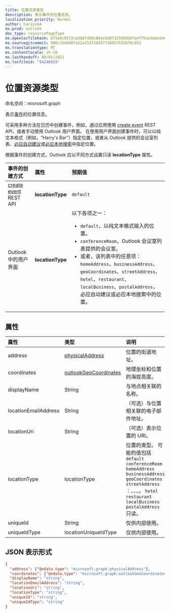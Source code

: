 ```yaml
---
title: 位置资源类型
description: 表示事件的位置信息。
localization_priority: Normal
author: harini84
ms.prod: outlook
doc_type: resourcePageType
ms.openlocfilehash: bf5e8c85f2cb368f409c864cbd07325068d0fa4f75aedebede6eae0c5c1eb8ad
ms.sourcegitcommit: 986c33b848fa22a153f28437738953532b78c051
ms.translationtype: MT
ms.contentlocale: zh-CN
ms.lasthandoff: 08/05/2021
ms.locfileid: "54246659"
---
```

# <a name="location-resource-type"></a>位置资源类型

命名空间：microsoft.graph

表示[事件](event.md)的位置信息。

可采用多种方法在日历中创建事件，例如，通过应用使用 [create event](../api/user-post-events.md) REST API，或者手动使用 Outlook 用户界面。 在使用用户界面创建事件时，可以以纯文本格式（例如，“Harry's Bar”）指定位置，或者从 Outlook 提供的会议室列表、[必应自动建议](https://blogs.bing.com/search/2013/02/20/a-look-at-autosuggest/)或[必应本地搜索](https://blogs.bing.com/search/2010/08/17/local-search-on-m-bing-com/)中指定位置。 

根据事件的创建方式，Outlook 应以不同方式设置只读 **locationType** 属性。 

| 事件的创建方式  | 属性   | 预期值 |
|:----------|:-------|:--------------------------------|
| [create event](../api/user-post-events.md) REST API | **locationType** | `default` |
| Outlook 中的用户界面 | **locationType** | 以下各项之一： <ul><li>`default`，以纯文本格式输入的位置。</li><li>`conferenceRoom`，Outlook 会议室列表提供的会议室。</li><li>或者，该列表中的任意项：`homeAddress`、`businessAddress`、`geoCoordinates`、`streetAddress`、`hotel`、`restaurant`、`localBusiness`、`postalAddress`，必应自动建议或必应本地搜索中的位置。</li></ul> |

## <a name="properties"></a>属性
| 属性  | 类型   | 说明                                                     |
|:----------|:-------|:----------------------------------------------------------------|
| address | [physicalAddress](physicaladdress.md) |位置的街道地址。 |
| coordinates | [outlookGeoCoordinates](outlookgeocoordinates.md) | 地理坐标和位置的海拔高度。 |
| displayName  | String | 与地点相关联的名称。                       |
| locationEmailAddress | String | （可选）与位置相关联的电子邮件地址。              |
| locationUri | String | （可选）表示位置的 URI。 |
| locationType | locationType | 位置的类型。 可能的值包括 `default` `conferenceRoom` `homeAddress` `businessAddress` `geoCoordinates` `streetAddress` ：、、、。 `hotel` `restaurant` `localBusiness` `postalAddress` 只读。|
| uniqueId | String | 仅供内部使用。|
| uniqueIdType | locationUniqueIdType | 仅供内部使用。 |

## <a name="json-representation"></a>JSON 表示形式

<!-- {
  "blockType": "resource",
  "optionalProperties": [

  ],
  "@odata.type": "microsoft.graph.location"
}-->
```json
{
  "address": {"@odata.type": "microsoft.graph.physicalAddress"},
  "coordinates": {"@odata.type": "microsoft.graph.outlookGeoCoordinates"},
  "displayName": "string",
  "locationEmailAddress": "string",
  "locationUri": "string",
  "locationType": "string",
  "uniqueId": "string",
  "uniqueIdType": "string"
}

```


<!-- uuid: 8fcb5dbc-d5aa-4681-8e31-b001d5168d79
2015-10-25 14:57:30 UTC -->
<!-- {
  "type": "#page.annotation",
  "description": "location resource",
  "keywords": "",
  "section": "documentation",
  "tocPath": ""
}-->

